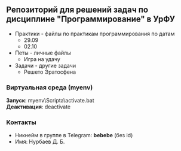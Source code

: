## Репозиторий для решений задач по дисциплине "Программирование" в УрФУ

* Практики - файлы по практикам программирования по датам
    * 29.09
    * 02.10
* Петы - личные файлы
    * Игра на удачу
* Задачи - другие задачи
    * Решето Эратосфена

### Виртуальная среда (myenv)
**Запуск**: myenv\Scripta\activate.bat\
**Деактивация**: deactivate

### Контакты
* Никнейм в группе в Telegram: **bebebe** (без id)
* Имя: Нурбаев Д. Б.